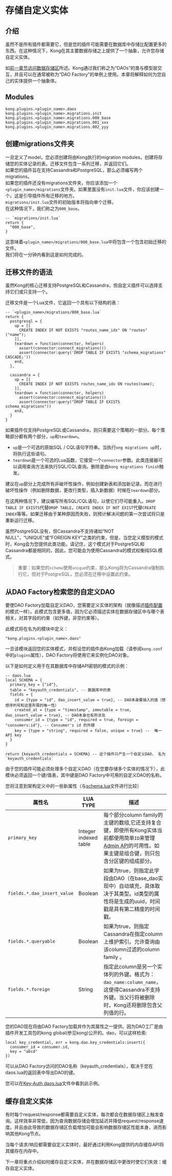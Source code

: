 # 存储自定义实体

## 介绍

虽然不是所有插件都需要它，但是您的插件可能需要在数据库中存储比配置更多的东西。在这种情况下，Kong在其主要数据存储之上提供了一个抽象，允许您存储自定义实体。

如[前一章节访问数据存储区](https://docs.konghq.com/1.1.x/plugin-development/access-the-datastore/)所述。Kong通过我们称之为“DAOs”的类与模型层交互，并且可以在通常被称为“DAO Factory”的单例上使用。本章将解释如何为您自己的实体提供一个抽象体。

## Modules

```
kong.plugins.<plugin_name>.daos
kong.plugins.<plugin_name>.migrations.init
kong.plugins.<plugin_name>.migrations.000_base
kong.plugins.<plugin_name>.migrations.001_xxx
kong.plugins.<plugin_name>.migrations.002_yyy
```
## 创建migrations文件夹

一旦定义了model，您必须创建将由Kong执行的migration modules，创建将存储您的实体记录的表。迁移文件包含一系列迁移，并返回它们。  
如果您的插件旨在支持Cassandra和PostgreSQL，那么必须编写两个migrations。  
如果您的插件还没有migrations文件夹，你应该添加一个`<plugin_name>/migrations`文件夹。如果里面没有`init.lua`文件，你应该创建一个。这是引导插件所有迁移的地方。  
`migrations/init.lua`文件的初始版本将指向单个迁移。  
在这种情况下，我们称之为`000_base`。 
```
-- `migrations/init.lua`
return {
  "000_base",
}
```
这意味着`<plugin_name>/migrations/000_base.lua`中将包含一个包含初始迁移的文件。  
我们将在一分钟内看到这是如何完成的。

## 迁移文件的语法

虽然Kong的核心迁移支持PostgreSQL和Cassandra，但自定义插件可以选择支持它们或只支持一个。

迁移文件是一个Lua文件，它返回一个具有以下结构的表：

```
-- `<plugin_name>/migrations/000_base.lua`
return {
  postgresql = {
    up = [[
      CREATE INDEX IF NOT EXISTS "routes_name_idx" ON "routes" ("name");
    ]],
    teardown = function(connector, helpers)
      assert(connector:connect_migrations())
      assert(connector:query('DROP TABLE IF EXISTS "schema_migrations" CASCADE;'))
    end,
  },

  cassandra = {
    up = [[
      CREATE INDEX IF NOT EXISTS routes_name_idx ON routes(name);
    ]],
    teardown = function(connector, helpers)
      assert(connector:connect_migrations())
      assert(connector:query("DROP TABLE IF EXISTS schema_migrations"))
    end,
  }
}
```

如果插件仅支持PostgreSQL或Cassandra，则只需要这个策略的一部分。每个策略部分都有两个部分，`up`和`teardown`。

- `up`是一个可选的原始SQL / CQL语句字符串。当执行`ong migrations up`时，将执行这些语句。
- `teardown`是一个可选的Lua函数，它接受一个`connector`参数。此类连接器可以调用查询方法来执行SQL/CQL查询。删除是由`kong migrations finish`触发。

建议在`up`部分上完成所有非破坏性操作，例如创建新表和添加新记录。而在进行破坏性操作（例如删除数据，更改行类型，插入新数据）时候在`teardown`部分。

在这两种情况下，建议编写所有SQL/CQL语句，以使它们尽可能重入。`DROP TABLE IF EXISTS`代替`DROP TABLE`，`CREATE INDEX IF NOT EXIST`代替`CREATE INDEX`等等。如果迁移由于某种原因而失败，则预计解决问题的第一次尝试将只是重新运行迁移。

虽然PostgreSQL没有，但Cassandra不支持诸如“NOT NULL”，“UNIQUE”或“FOREIGN KEY”之类的约束，但是，当您定义模型的模式时，Kong会为您提供此类功能。请记住，这个模式对于PostgreSQL和Cassandra都是相同的，因此，您可能会为使用Cassandra的模式权衡纯SQL模式。

> 重要：如果您的`schema`使用`unique`约束，那么Kong将为Cassandra强制执行它，但对于PostgreSQL，您必须在迁移中设置此约束。

## 从DAO Factory检索您的自定义DAO

要使DAO Factory加载自定义DAO，您需要定义实体的架构（就像描述[插件配置](https://docs.konghq.com/1.1.x/plugin-development/plugin-configuration/)的模式一样）。此模式包含更多值，因为它必须描述实体在数据存储区中与哪个表相关，对其字段的约束（如外键，非空约束等）。

此模式将在名为的模块中定义：
```
"kong.plugins.<plugin_name>.daos"
```
一旦该模块返回您的实体模式，并假设您的插件由Kong加载（请参阅`kong.conf`中的`plugins`属性），DAO Factory将使用它来实例化DAO对象。

以下是如何定义用于在其数据库中存储API密钥的模式的示例：

```
-- daos.lua
local SCHEMA = {
  primary_key = {"id"},
  table = "keyauth_credentials", -- 数据库中的表
  fields = {
    id = {type = "id", dao_insert_value = true}, -- DAO本身要插入的值（想想序列号和这里所需的唯一性）
    created_at = {type = "timestamp", immutable = true, dao_insert_value = true}, -- DAO本身也有所涉及
    consumer_id = {type = "id", required = true, foreign = "consumers:id"}, -- Consumer's id 的外键
    key = {type = "string", required = false, unique = true} --  唯一 API key
  }
}

return {keyauth_credentials = SCHEMA} -- 这个插件只产生一个自定义DAO， 名为 `keyauth_credentials`
```

由于您的插件可能必须处理多个自定义DAO（在您要存储多个实体的情况下），此模块必须返回一个键/值表，其中键是DAO Factory中可用的自定义DAO的名称。

您将注意到架构定义中的一些新属性（与[schema.lua](https://docs.konghq.com/1.1.x/plugin-development/plugin-configuration/)文件进行比较）

| 属性名 | LUA TYPE | 描述 |
| -------| -------- | ---- |
| `primary_key` | Integer indexed table | 每个部分column family的主键的数组,它还支持复合键，即使所有Kong实体当前都使用简单`ID`来管理[Admin API](https://docs.konghq.com/1.1.x/admin-api/)的可用性。如果主键是组合键，则只包含分区键的组成部分。 |
| `fields.*.dao_insert_value` | Boolean | 如果为true，则指定此字段由DAO（在base_dao实现中）自动填充，具体取决于其类型。id类型的属性将是生成的uuid，时间戳是具有第二精度的时间戳。 |
| `fields.*.queryable` | Boolean | 如果为true，则指定Cassandra在指定column上维护索引。允许查询由该column过滤的column family 。 |
| `fields.*.foreign` | String | 指定此column是另一个实体列的外键。格式为：`dao_name:column_name`，这使得Cassandra不支持外键。当父行将被删除时，Kong还将删除包含父列值的行。 |

您的DAO现在将由DAO Factory加载并作为其属性之一提供。因为DAO工厂是由插件开发工具包的kong global(参见kong)公开的。dao，可以这样检索:
```
local key_credential, err = kong.dao.key_credentials:insert({
  consumer_id = consumer.id,
  key = "abcd"
})
```

可以从DAO Factory访问的DAO名称（keyauth_credentials），取决于您在daos.lua的返回表中导出DAO的键。

您可以在[Key-Auth daos.lua](https://github.com/Kong/kong/blob/master/kong/plugins/key-auth/daos.lua)文件中看到此示例。

## 缓存自定义实体

有时每个request/response都需要自定义实体，每次都会在数据存储区上触发查询。这样效率非常低，因为查询数据存储会增加延迟并降低request/response速度。并且由此导致的数据存储区负载增加可能会影响数据存储区性能本身，进而影响其他Kong节点。

当每个请求/响应都需要自定义实体时，最好通过利用Kong提供的内存缓存API将其缓存在内存中。

下一章将重点介绍如何缓存自定义实体，并在数据存储区中更改时使它们失效：缓存自定义实体。






















